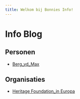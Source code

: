 ```yaml
---
title: Welkom bij Bonnies Info!
---
```

# Info Blog

## Personen

* [Berg_vd_Max](Berg_vd_Max.md)

## Organisaties

* [Heritage Foundation_in Europa](Heritage_foundation_Europa.md)
